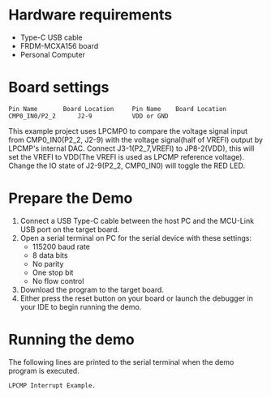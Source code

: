 Hardware requirements
=====================
- Type-C USB cable
- FRDM-MCXA156 board
- Personal Computer

Board settings
==============
~~~~~~~~~~~~~~~~~~~~~~~~~~~~~~~~~~~~~~~~~~~~~~~~~~~~~~
Pin Name       Board Location     Pin Name    Board Location
CMP0_IN0/P2_2      J2-9           VDD or GND
~~~~~~~~~~~~~~~~~~~~~~~~~~~~~~~~~~~~~~~~~~~~~~~~~~~~~~

This example project uses LPCMP0 to compare the voltage signal input from CMP0_IN0(P2_2, J2-9)
with the voltage signal(half of VREFI) output by LPCMP's internal DAC.
Connect J3-1(P2_7,VREFI) to JP8-2(VDD), this will set the VREFI to VDD(The VREFI is used as LPCMP reference voltage).
Change the IO state of J2-9(P2_2, CMP0_IN0) will toggle the RED LED.

Prepare the Demo
================
1. Connect a USB Type-C cable between the host PC and the MCU-Link USB port on the target board.
2. Open a serial terminal on PC for the serial device with these settings:
    - 115200 baud rate
    - 8 data bits
    - No parity
    - One stop bit
    - No flow control
3. Download the program to the target board.
4. Either press the reset button on your board or launch the debugger in your IDE to begin running
   the demo.

Running the demo
================
The following lines are printed to the serial terminal when the demo program is executed.
~~~~~~~~~~~~~~~~~~~~~~~~~~~~~~~~~~~~~~~~
LPCMP Interrupt Example.
~~~~~~~~~~~~~~~~~~~~~~~~~~~~~~~~~~~~~~~~

